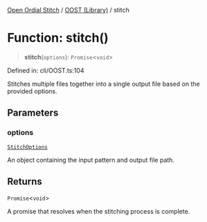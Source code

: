 [Open Ordial Stitch](../../README.md) / [OOST (Library)](../README.md) / stitch

# Function: stitch()

> **stitch**(`options`): `Promise`\<`void`\>

Defined in: cli/OOST.ts:104

Stitches multiple files together into a single output file based on the provided options.

## Parameters

### options

[`StitchOptions`](../classes/StitchOptions.md)

An object containing the input pattern and output file path.

## Returns

`Promise`\<`void`\>

A promise that resolves when the stitching process is complete.

